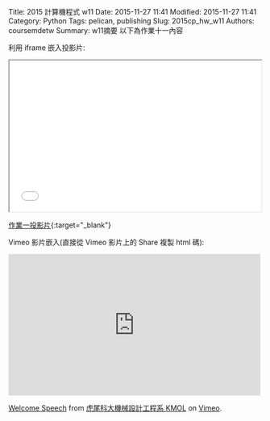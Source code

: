 Title: 2015 計算機程式 w11
Date: 2015-11-27 11:41
Modified: 2015-11-27 11:41
Category: Python
Tags: pelican, publishing
Slug: 2015cp_hw_w11
Authors: coursemdetw
Summary: w11摘要
以下為作業十一內容

利用 iframe 嵌入投影片:

<iframe src="w11.html" width="500" height="300"></iframe>

[作業一投影片](w11.html){:target="_blank"}

Vimeo 影片嵌入(直接從 Vimeo 影片上的 Share 複製 html 碼):

<iframe src="https://player.vimeo.com/video/137724068" width="500" height="281" frameborder="0" webkitallowfullscreen mozallowfullscreen allowfullscreen></iframe> <p><a href="https://vimeo.com/137724068">Welcome Speech</a> from <a href="https://vimeo.com/user24079973">虎尾科大機械設計工程系 KMOL</a> on <a href="https://vimeo.com">Vimeo</a>.</p>
